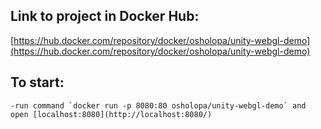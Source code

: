 ## Link to project in Docker Hub:
[https://hub.docker.com/repository/docker/osholopa/unity-webgl-demo](https://hub.docker.com/repository/docker/osholopa/unity-webgl-demo)

## To start: 
    -run command `docker run -p 8080:80 osholopa/unity-webgl-demo` and open [localhost:8080](http://localhost:8080/)